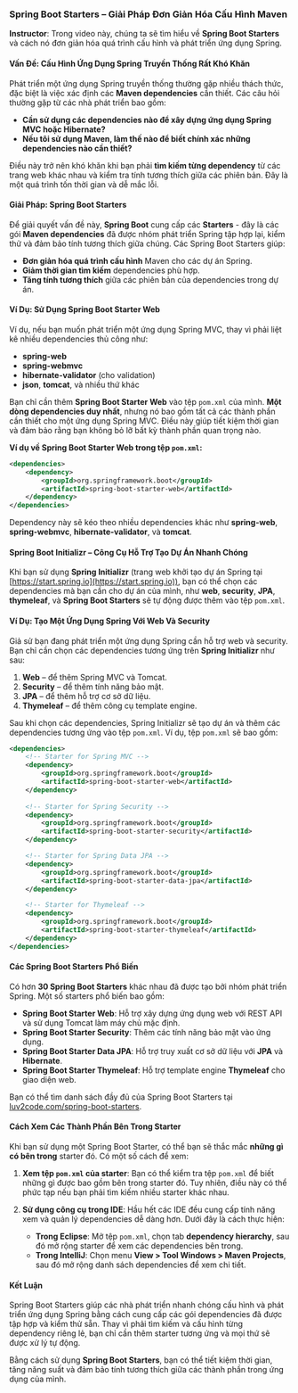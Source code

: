 ### Spring Boot Starters – Giải Pháp Đơn Giản Hóa Cấu Hình Maven

**Instructor**: Trong video này, chúng ta sẽ tìm hiểu về **Spring Boot Starters** và cách nó đơn giản hóa quá trình cấu hình và phát triển ứng dụng Spring.

#### Vấn Đề: Cấu Hình Ứng Dụng Spring Truyền Thống Rất Khó Khăn

Phát triển một ứng dụng Spring truyền thống thường gặp nhiều thách thức, đặc biệt là việc xác định các **Maven dependencies** cần thiết. Các câu hỏi thường gặp từ các nhà phát triển bao gồm:

- **Cần sử dụng các dependencies nào để xây dựng ứng dụng Spring MVC hoặc Hibernate?**
- **Nếu tôi sử dụng Maven, làm thế nào để biết chính xác những dependencies nào cần thiết?**

Điều này trở nên khó khăn khi bạn phải **tìm kiếm từng dependency** từ các trang web khác nhau và kiểm tra tính tương thích giữa các phiên bản. Đây là một quá trình tốn thời gian và dễ mắc lỗi.

#### Giải Pháp: Spring Boot Starters

Để giải quyết vấn đề này, **Spring Boot** cung cấp các **Starters** - đây là các gói **Maven dependencies** đã được nhóm phát triển Spring tập hợp lại, kiểm thử và đảm bảo tính tương thích giữa chúng. Các Spring Boot Starters giúp:

- **Đơn giản hóa quá trình cấu hình** Maven cho các dự án Spring.
- **Giảm thời gian tìm kiếm** dependencies phù hợp.
- **Tăng tính tương thích** giữa các phiên bản của dependencies trong dự án.

#### Ví Dụ: Sử Dụng Spring Boot Starter Web

Ví dụ, nếu bạn muốn phát triển một ứng dụng Spring MVC, thay vì phải liệt kê nhiều dependencies thủ công như:

- **spring-web**
- **spring-webmvc**
- **hibernate-validator** (cho validation)
- **json**, **tomcat**, và nhiều thứ khác

Bạn chỉ cần thêm **Spring Boot Starter Web** vào tệp `pom.xml` của mình. **Một dòng dependencies duy nhất**, nhưng nó bao gồm tất cả các thành phần cần thiết cho một ứng dụng Spring MVC. Điều này giúp tiết kiệm thời gian và đảm bảo rằng bạn không bỏ lỡ bất kỳ thành phần quan trọng nào.

**Ví dụ về Spring Boot Starter Web trong tệp `pom.xml`:**

```xml
<dependencies>
    <dependency>
        <groupId>org.springframework.boot</groupId>
        <artifactId>spring-boot-starter-web</artifactId>
    </dependency>
</dependencies>
```

Dependency này sẽ kéo theo nhiều dependencies khác như **spring-web**, **spring-webmvc**, **hibernate-validator**, và **tomcat**.

#### Spring Boot Initializr – Công Cụ Hỗ Trợ Tạo Dự Án Nhanh Chóng

Khi bạn sử dụng **Spring Initializr** (trang web khởi tạo dự án Spring tại [https://start.spring.io](https://start.spring.io)), bạn có thể chọn các dependencies mà bạn cần cho dự án của mình, như **web**, **security**, **JPA**, **thymeleaf**, và **Spring Boot Starters** sẽ tự động được thêm vào tệp `pom.xml`.

#### Ví Dụ: Tạo Một Ứng Dụng Spring Với Web Và Security

Giả sử bạn đang phát triển một ứng dụng Spring cần hỗ trợ web và security. Bạn chỉ cần chọn các dependencies tương ứng trên **Spring Initializr** như sau:

1. **Web** – để thêm Spring MVC và Tomcat.
2. **Security** – để thêm tính năng bảo mật.
3. **JPA** – để thêm hỗ trợ cơ sở dữ liệu.
4. **Thymeleaf** – để thêm công cụ template engine.

Sau khi chọn các dependencies, Spring Initializr sẽ tạo dự án và thêm các dependencies tương ứng vào tệp `pom.xml`. Ví dụ, tệp `pom.xml` sẽ bao gồm:

```xml
<dependencies>
    <!-- Starter for Spring MVC -->
    <dependency>
        <groupId>org.springframework.boot</groupId>
        <artifactId>spring-boot-starter-web</artifactId>
    </dependency>
    
    <!-- Starter for Spring Security -->
    <dependency>
        <groupId>org.springframework.boot</groupId>
        <artifactId>spring-boot-starter-security</artifactId>
    </dependency>

    <!-- Starter for Spring Data JPA -->
    <dependency>
        <groupId>org.springframework.boot</groupId>
        <artifactId>spring-boot-starter-data-jpa</artifactId>
    </dependency>

    <!-- Starter for Thymeleaf -->
    <dependency>
        <groupId>org.springframework.boot</groupId>
        <artifactId>spring-boot-starter-thymeleaf</artifactId>
    </dependency>
</dependencies>
```

#### Các Spring Boot Starters Phổ Biến

Có hơn **30 Spring Boot Starters** khác nhau đã được tạo bởi nhóm phát triển Spring. Một số starters phổ biến bao gồm:

- **Spring Boot Starter Web**: Hỗ trợ xây dựng ứng dụng web với REST API và sử dụng Tomcat làm máy chủ mặc định.
- **Spring Boot Starter Security**: Thêm các tính năng bảo mật vào ứng dụng.
- **Spring Boot Starter Data JPA**: Hỗ trợ truy xuất cơ sở dữ liệu với **JPA** và **Hibernate**.
- **Spring Boot Starter Thymeleaf**: Hỗ trợ template engine **Thymeleaf** cho giao diện web.

Bạn có thể tìm danh sách đầy đủ của Spring Boot Starters tại [luv2code.com/spring-boot-starters](https://luv2code.com/spring-boot-starters).

#### Cách Xem Các Thành Phần Bên Trong Starter

Khi bạn sử dụng một Spring Boot Starter, có thể bạn sẽ thắc mắc **những gì có bên trong** starter đó. Có một số cách để xem:

1. **Xem tệp `pom.xml` của starter**: Bạn có thể kiểm tra tệp `pom.xml` để biết những gì được bao gồm bên trong starter đó. Tuy nhiên, điều này có thể phức tạp nếu bạn phải tìm kiếm nhiều starter khác nhau.
  
2. **Sử dụng công cụ trong IDE**: Hầu hết các IDE đều cung cấp tính năng xem và quản lý dependencies dễ dàng hơn. Dưới đây là cách thực hiện:

   - **Trong Eclipse**: Mở tệp `pom.xml`, chọn tab **dependency hierarchy**, sau đó mở rộng starter để xem các dependencies bên trong.
   - **Trong IntelliJ**: Chọn menu **View > Tool Windows > Maven Projects**, sau đó mở rộng danh sách dependencies để xem chi tiết.

#### Kết Luận

Spring Boot Starters giúp các nhà phát triển nhanh chóng cấu hình và phát triển ứng dụng Spring bằng cách cung cấp các gói dependencies đã được tập hợp và kiểm thử sẵn. Thay vì phải tìm kiếm và cấu hình từng dependency riêng lẻ, bạn chỉ cần thêm starter tương ứng và mọi thứ sẽ được xử lý tự động.

Bằng cách sử dụng **Spring Boot Starters**, bạn có thể tiết kiệm thời gian, tăng năng suất và đảm bảo tính tương thích giữa các thành phần trong ứng dụng của mình.
